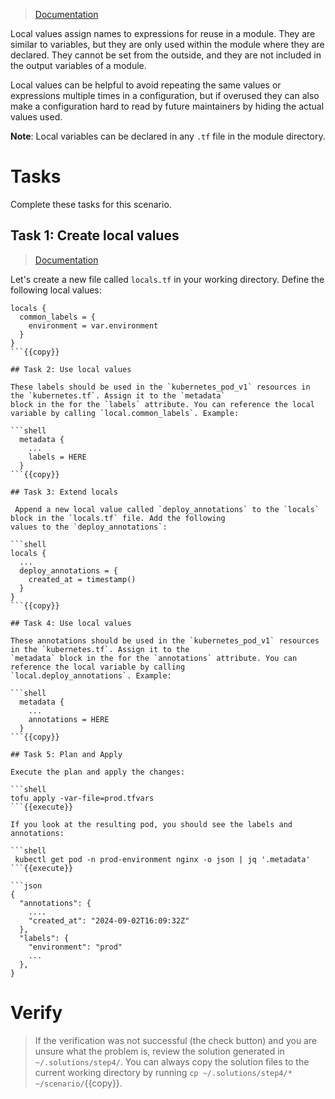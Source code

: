 > [Documentation](https://opentofu.org/docs/language/values/locals/)

Local values assign names to expressions for reuse in a module. They are similar to variables, but they are only used
within the module where they are declared. They cannot be set from the outside, and they are not included in the output
variables of a module.

Local values can be helpful to avoid repeating the same values or expressions multiple times in a configuration, but if
overused they can also make a configuration hard to read by future maintainers by hiding the actual values used.

**Note**: Local variables can be declared in any `.tf` file in the module directory.

# Tasks

Complete these tasks for this scenario.

## Task 1: Create local values

> [Documentation](https://opentofu.org/docs/language/values/locals/#declaring-a-local-value)

Let's create a new file called `locals.tf` in your working directory. Define the following local values:

```shell
locals {
  common_labels = {
    environment = var.environment
  }
}
```{{copy}}

## Task 2: Use local values

These labels should be used in the `kubernetes_pod_v1` resources in the `kubernetes.tf`. Assign it to the `metadata`
block in the for the `labels` attribute. You can reference the local variable by calling `local.common_labels`. Example:

```shell
  metadata {
    ...
    labels = HERE
  }
```{{copy}}

## Task 3: Extend locals

 Append a new local value called `deploy_annotations` to the `locals` block in the `locals.tf` file. Add the following
values to the `deploy_annotations`:

```shell
locals {
  ...
  deploy_annotations = {
    created_at = timestamp()
  }
}
```{{copy}}

## Task 4: Use local values

These annotations should be used in the `kubernetes_pod_v1` resources in the `kubernetes.tf`. Assign it to the
`metadata` block in the for the `annotations` attribute. You can reference the local variable by calling
`local.deploy_annotations`. Example:

```shell
  metadata {
    ...
    annotations = HERE
  }
```{{copy}}

## Task 5: Plan and Apply

Execute the plan and apply the changes:

```shell
tofu apply -var-file=prod.tfvars
```{{execute}}

If you look at the resulting pod, you should see the labels and annotations:

```shell
 kubectl get pod -n prod-environment nginx -o json | jq '.metadata'
```{{execute}}

```json
{
  "annotations": {
    ....
    "created_at": "2024-09-02T16:09:32Z"
  },
  "labels": {
    "environment": "prod"
    ...
  },
}
```

# Verify

> If the verification was not successful (the check button) and you are unsure what the problem is, review the solution
> generated in `~/.solutions/step4/`. You can always copy the solution files to the current working directory by running
> `cp ~/.solutions/step4/* ~/scenario/`{{copy}}.
